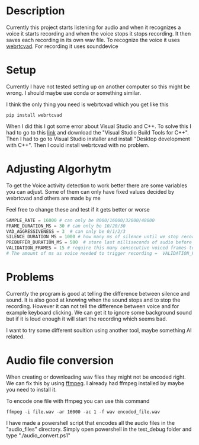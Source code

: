 # Description
Currently this project starts listening for audio and when it recognizes a voice it starts recording and when the voice stops it stops recording. It then saves each recording in its own wav file. To recognize the voice it uses [webrtcvad](https://github.com/wiseman/py-webrtcvad). For recording it uses sounddevice
# Setup
Currently I have not tested setting up on another computer so this might be wrong. I should maybe use conda or something similar.

I think the only thing you need is webrtcvad which you get like this
```
pip install webrtcvad
```
When I did this I got some error about Visual Studio and C++. To solve this I had to go to this [link](https://visualstudio.microsoft.com/visual-cpp-build-tools/) and download the "Visual Studio Build Tools for C++". Then I had to go to Visual Studio installer and install "Desktop development with C++". Then I could install webrtcvad with no problem.
# Adjusting Algorhytm
To get the Voice activity detection to work better there are some variables you can adjust. Some of them can only have fixed values decided by webrtcvad and others are made by me

Feel free to change these and test if it gets better or worse
```python
SAMPLE_RATE = 16000 # can only be 8000/16000/32000/48000
FRAME_DURATION_MS = 30 # can only be 10/20/30
VAD_AGGRESSIVENESS = 3  # can only be 0/1/2/3
SILENCE_DURATION_MS = 1000 # how many ms of silence until we stop recording
PREBUFFER_DURATION_MS = 500  # store last milliseconds of audio before speech
VALIDATION_FRAMES = 15 # require this many consecutive voiced frames to start recording
# The amount of ms as voice needed to trigger recording =  VALIDATION_FRAMES * FRAME_DURATION_MS, currently 15*30=450ms
```
# Problems
Currently the program is good at telling the difference between silence and sound. It is also good at knowing when the sound stops and to stop the recording. However it can not tell the difference between voice and for example keyboard clicking. We can get it to ignore some background sound but if it is loud enough it will start the recording which seems bad. 

I want to try some different soultion using another tool, maybe something AI related.

# Audio file conversion
When creating or downloading wav files they might not be encoded right. We can fix this by using [ffmpeg](https://www.ffmpeg.org/). I already had ffmpeg installed by maybe you need to install it.

To encode one file with ffmpeg you can use this command
```
ffmpeg -i file.wav -ar 16000 -ac 1 -f wav encoded_file.wav
```
I have made a powershell script that encodes all the audio files in the "audio_files" directory. Simply open powershell in the test_debug folder and type "./audio_convert.ps1"
